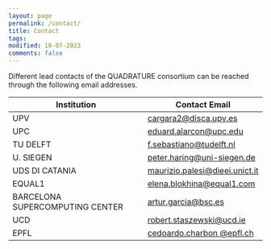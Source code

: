 ```yaml
---
layout: page
permalink: /contact/
title: Contact
tags: 
modified: 18-07-2023
comments: false
---
```

<!---
email: <a href="mailto:soumyabrata.dev@adaptcentre.ie">soumyabrata.dev@adaptcentre.ie</a>  
phone: + 353 1896 1797   
address: ADAPT Centre, Room G31, O'Reilly Building, Dublin 2 (see <a href="https://www.google.ie/maps/place/53°20'36.7%22N+6°15'03.4%22W/@53.3435311,-6.2531254,17z/am=t/data=!3m1!4b1!4m5!3m4!1s0x0:0x0!8m2!3d53.3435311!4d-6.2509314?hl=en">Google Maps</a>)  
Trinity College Dublin, Ireland  
affiliation: IEEE (S'09-M'17)  
-->

Different lead contacts of the QUADRATURE consortium can be reached through the following email addresses.

|  Institution     |             Contact Email                                             |
|------------------|-----------------------------------------------------------------------|
| UPV              | <a href="mailto:cargara2@disca.upv.es">cargara2@disca.upv.es </a>     |
| UPC              | <a href="mailto:eduard.alarcon@upc.edu">eduard.alarcon@upc.edu </a>     |
| TU DELFT         | <a href="mailto:f.sebastiano@tudelft.nl">f.sebastiano@tudelft.nl </a>     |
| U. SIEGEN        | <a href="peter.haring@uni-siegen.de">peter.haring@uni-siegen.de </a>     |
| UDS DI CATANIA   | <a href="mailto:maurizio.palesi@dieei.unict.it">maurizio.palesi@dieei.unict.it </a>     |
| EQUAL1           | <a href="mailto:elena.blokhina@equal1.com">elena.blokhina@equal1.com </a>     |
| BARCELONA SUPERCOMPUTING CENTER          |   <a href="mailto:artur.garcia@bsc.es">artur.garcia@bsc.es </a>|
| UCD              | <a href="mailto:robert.staszewski@ucd.ie">robert.staszewski@ucd.ie </a>     |
|  EPFL            | <a href="mailto:edoardo.charbon @epfl.ch">cedoardo.charbon @epfl.ch </a>     |



<!---
Communication Research I  
S2.1 B4-03/04  
50 Nanyang Avenue  
Electrical and Electronic Engineering  
Nanyang Technological University  
Singapore-639798  

email: soumyabr001[at]e[dot]ntu[dot]edu[dot]sg  

phone: +65 6790 6527 
 
| office hours     |<del>Monday, 4pm to 5pm, at Exchange-4 room, 7th floor, Teaching building 4</del> Online till this pandemic is over! 
| curriculum vitae | [<a href="https://soumyabrata.github.io/files/CV.pdf">pdf</a>]        |
| academic job     | I am no longer in the academic job market. <a href="https://soumyabrata.github.io/application/">*This page*</a>, however, provides details on several aspects of my application. You may find it useful.                                                                             |
| affiliation      | <img src="{{ site.baseurl }}/images/adapt-logo.png" width="140">      |
-->
